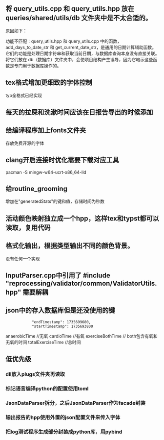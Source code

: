 ## 将 query_utils.cpp 和 query_utils.hpp 放在 queries/shared/utils/db 文件夹中是不太合适的。

原因如下：

功能不匹配：query_utils.hpp 和 query_utils.cpp 中的函数，add_days_to_date_str 和 get_current_date_str，是通用的日期计算辅助函数。它们的功能是处理日期字符串和获取当前日期，与数据库查询本身没有直接关联。将它们放在 db（数据库）文件夹中，会使项目结构产生误导，因为它暗示这些函数是专门用于数据库操作的。




## tex格式增加更细致的字体控制
typ全格式已经实现




## 每天的拉屎和洗漱时间应该在日报告导出的时候添加

## 给编译程序加上fonts文件夹
存放免费开源的字体


## clang开启连接时优化需要下载对应工具
pacman -S mingw-w64-ucrt-x86_64-lld


## 给routine_grooming                
增加在"generatedStats"的键和值，存储时间为秒数



## 活动颜色映射独立成一个hpp，这样tex和typst都可以读取，复用代码

## 格式化输出，根据类型输出不同的颜色背景。
没有任何一个实现




## InputParser.cpp中引用了 #include "reprocessing/validator/common/ValidatorUtils.hpp" 需要解耦

## json中的存入数据库但是还没使用的键

                "endTimestamp": 1735699680,
                "startTimestamp": 1735693800
anaerobicTime //无氧
cardioTime //有氧 
exerciseBothTime // both包含有氧和无氧的时间
totalExerciseTime //总时间




## 低优先级
### dll放入plugs文件夹再读取

### 标记语言编译python的配置使用toml
### JsonDataParser拆分，之后JsonDataParser作为facade封装
### 输出报告的hpp使用外置的json配置文件来传入字体
### 把log测试程序生成部分封装成python库，用pybind


